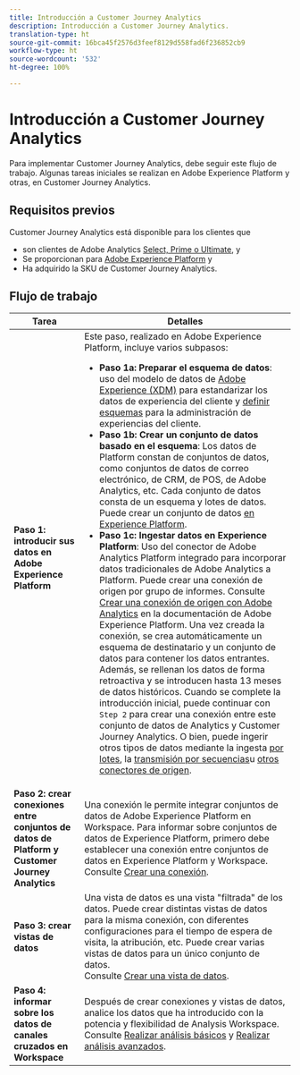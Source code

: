 ```yaml
---
title: Introducción a Customer Journey Analytics
description: Introducción a Customer Journey Analytics.
translation-type: ht
source-git-commit: 16bca45f2576d3feef8129d558fad6f236852cb9
workflow-type: ht
source-wordcount: '532'
ht-degree: 100%

---
```



# Introducción a Customer Journey Analytics

Para implementar Customer Journey Analytics, debe seguir este flujo de trabajo. Algunas tareas iniciales se realizan en Adobe Experience Platform y otras, en Customer Journey Analytics.

## Requisitos previos

Customer Journey Analytics está disponible para los clientes que

* son clientes de Adobe Analytics [Select, Prime o Ultimate](https://www.adobe.com/es/analytics/compare-adobe-analytics-packages.html), y
* Se proporcionan para [Adobe Experience Platform](https://www.adobe.com/es/experience-platform.html) y
* Ha adquirido la SKU de Customer Journey Analytics.

## Flujo de trabajo

| Tarea | Detalles |
|---|---|
| **Paso 1: introducir sus datos en Adobe Experience Platform** | Este paso, realizado en Adobe Experience Platform, incluye varios subpasos:<ul><li>**Paso 1a: Preparar el esquema de datos**: uso del modelo de datos de [Adobe Experience (XDM)](https://docs.adobe.com/content/help/es-ES/experience-platform/xdm/home.translate.html) para estandarizar los datos de experiencia del cliente y [definir esquemas](https://docs.adobe.com/content/help/es-ES/experience-platform/tutorials/home.translate.html#!api-specification/markdown/narrative/tutorials/schema_editor_tutorial/schema_editor_tutorial.md) para la administración de experiencias del cliente.</li><li>**Paso 1b: Crear un conjunto de datos basado en el esquema**: Los datos de Platform constan de conjuntos de datos, como conjuntos de datos de correo electrónico, de CRM, de POS, de Adobe Analytics, etc. Cada conjunto de datos consta de un esquema y lotes de datos. Puede crear un conjunto de datos [en Experience Platform](https://docs.adobe.com/content/help/es-ES/experience-platform/tutorials/home.translate.html#!api-specification/markdown/narrative/tutorials/creating_a_dataset_tutorial/creating_a_dataset_tutorial.md).</li><li>**Paso 1c: Ingestar datos en Experience Platform**: Uso del conector de Adobe Analytics Platform integrado para incorporar datos tradicionales de Adobe Analytics a Platform. Puede crear una conexión de origen por grupo de informes. Consulte [Crear una conexión de origen con Adobe Analytics](https://docs.adobe.com/content/help/es-ES/experience-platform/tutorials/home.translate.html#!api-specification/markdown/narrative/tutorials/sources_tutorial/adobe-analytics-ui-tutorial.md) en la documentación de Adobe Experience Platform. Una vez creada la conexión, se crea automáticamente un esquema de destinatario y un conjunto de datos para contener los datos entrantes. Además, se rellenan los datos de forma retroactiva y se introducen hasta 13 meses de datos históricos. Cuando se complete la introducción inicial, puede continuar con `Step 2` para crear una conexión entre este conjunto de datos de Analytics y Customer Journey Analytics. O bien, puede ingerir otros tipos de datos mediante la ingesta [por lotes](https://docs.adobe.com/content/help/es-ES/experience-platform/ingestion/home.translate.html#!api-specification/markdown/narrative/technical_overview/ingest_architectural_overview/ingest_architectural_overview.md), la [transmisión por secuencias](https://docs.adobe.com/content/help/es-ES/experience-platform/ingestion/home.translate.html#!api-specification/markdown/narrative/technical_overview/streaming_ingest/streaming_ingest_overview.md)u [otros conectores de origen](https://docs.adobe.com/content/help/es-ES/experience-platform/ingestion/home.translate.html#!api-specification/markdown/narrative/technical_overview/acp_connectors_overview/acp-connectors-overview.md).</li></ul> |
| **Paso 2: crear conexiones entre conjuntos de datos de Platform y Customer Journey Analytics** | Una conexión le permite integrar conjuntos de datos de Adobe Experience Platform en Workspace. Para informar sobre conjuntos de datos de Experience Platform, primero debe establecer una conexión entre conjuntos de datos en Experience Platform y Workspace.<br>Consulte [Crear una conexión](/help/connections/create-connection.md). |
| **Paso 3: crear vistas de datos** | Una vista de datos es una vista &quot;filtrada&quot; de los datos. Puede crear distintas vistas de datos para la misma conexión, con diferentes configuraciones para el tiempo de espera de visita, la atribución, etc. Puede crear varias vistas de datos para un único conjunto de datos.<br>Consulte [Crear una vista de datos](/help/data-views/create-dataview.md). |
| **Paso 4: informar sobre los datos de canales cruzados en Workspace** | Después de crear conexiones y vistas de datos, analice los datos que ha introducido con la potencia y flexibilidad de Analysis Workspace.<br>Consulte [Realizar análisis básicos](/help/analysis-workspace/perform-basic-analysis.md) y [Realizar análisis avanzados](/help/analysis-workspace/perform-adv-analysis.md). |

